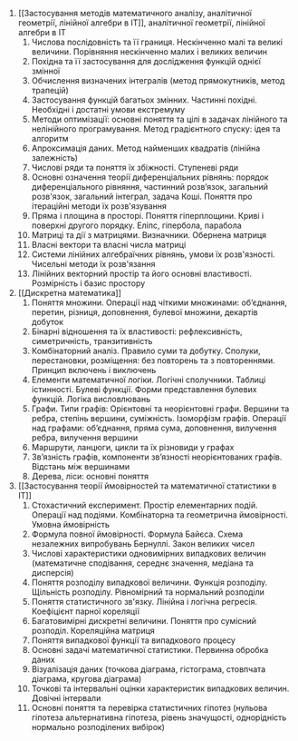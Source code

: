 
1. [[Застосування методів математичного аналізу, аналітичної геометрії, лінійної алгебри в ІТ]], аналітичної геометрії, лінійної алгебри в ІТ
	1. Числова послідовність та її границя. Нескінченно малі та великі величини. Порівняння нескінченно малих і великих величин
	2. Похідна та її застосування для дослідження функцій однієї змінної
	3. Обчислення визначених інтегралів (метод прямокутників, метод трапецій)
	4. Застосування функцій багатьох змінних. Частинні похідні. Необхідні і достатні умови екстремуму
	5. Методи оптимізації: основні поняття та цілі в задачах лінійного та нелінійного програмування. Метод градієнтного спуску: ідея та алгоритм
	6. Апроксимація даних. Метод найменших квадратів (лінійна залежність)
	7. Числові ряди та поняття їх збіжності. Ступеневі ряди
	8. Основні означення теорії диференціальних рівнянь: порядок диференціального рівняння, частинний розв’язок, загальний розв'язок, загальний інтеграл, задача Коші. Поняття про ітераційні методи їх розв'язування
	9. Пряма і площина в просторі. Поняття гіперплощини. Криві і поверхні другого порядку. Еліпс, гіпербола, парабола
	10. Матриці та дії з матрицями. Визначники. Обернена матриця
	11. Власні вектори та власні числа матриці
	12. Системи лінійних алгебраїчних рівнянь, умови їх розв'язності. Чисельні методи їх розв'язання
	13. Лінійних векторний простір та його основні властивості. Розмірність і базис простору
2. [[Дискретна математика]]
	1. Поняття множини. Операції над чіткими множинами: об’єднання, перетин, різниця, доповнення, булевої множини, декартів добуток
	2. Бінарні відношення та їх властивості: рефлексивність, симетричність, транзитивність
	3. Комбінаторний аналіз. Правило суми та добутку. Сполуки, перестановки, розміщення: без повторень та з повтореннями. Принцип включень і виключень
	4. Елементи математичної логіки. Логічні сполучники. Таблиці істинності. Булеві функції. Форми представлення булевих функцій. Логіка висловлювань
	5. Графи. Типи графів: Орієнтовні та неорієнтовні графи. Вершини та ребра, степінь вершини, суміжність. Ізоморфізм графів. Операції над графами: об’єднання, пряма сума, доповнення, вилучення ребра, вилучення вершини
	6. Маршрути, ланцюги, цикли та їх різновиди у графах
	7. Зв’язність графів, компоненти зв’язності неорієнтованих графів. Відстань між вершинами
	8. Дерева, ліси: основні поняття
3. [[Застосування теорії ймовірностей та математичної статистики в ІТ]]
	1. Стохастичний експеримент. Простір елементарних подій. Операції над подіями. Комбінаторна та геометрична ймовірності. Умовна ймовірність
	2. Формула повної ймовірності. Формула Байєса. Схема незалежних випробувань Бернуллі. Закон великих чисел
	3. Числові характеристики одновимірних випадкових величин (математичне сподівання, середнє значення, медіана та дисперсія)
	4. Поняття розподілу випадкової величини. Функція розподілу. Щільність розподілу. Рівномірний та нормальний розподіли
	5. Поняття статистичного зв'язку. Лінійна і логічна регресія. Коефіцієнт парної кореляції
	6. Багатовимірні дискретні величини. Поняття про сумісний розподіл. Кореляційна матриця
	7. Поняття випадкової функції та випадкового процесу
	8. Основні задачі математичної статистики. Первинна обробка даних
	9. Візуалізація даних (точкова діаграма, гістограма, стовпчата діаграма, кругова діаграма)
	10. Точкові та інтервальні оцінки характеристик випадкових величин. Довічні інтервали
	11. Основні поняття та перевірка статистичних гіпотез (нульова гіпотеза альтернативна гіпотеза, рівень значущості, однорідність нормально розподілених вибірок)